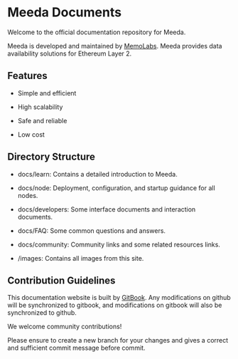 # Meeda Documents

Welcome to the official documentation repository for Meeda.

Meeda is developed and maintained by [MemoLabs](https://memolabs.org/). Meeda provides data availability solutions for Ethereum Layer 2. 

## Features

* Simple and efficient

* High scalability

* Safe and reliable

* Low cost

## Directory Structure

* docs/learn: Contains a detailed introduction to Meeda.

* docs/node: Deployment, configuration, and startup guidance for all nodes.

* docs/developers: Some interface documents and interaction documents.

* docs/FAQ: Some common questions and answers.

* docs/community: Community links and some related resources links.

* /images: Contains all images from this site.

## Contribution Guidelines

This documentation website is built by [GitBook](https://www.gitbook.com/). Any modifications on github will be synchronized to gitbook, and modifications on gitbook will also be synchronized to github.

We welcome community contributions!

Please ensure to create a new branch for your changes and gives a correct and sufficient commit message before commit.